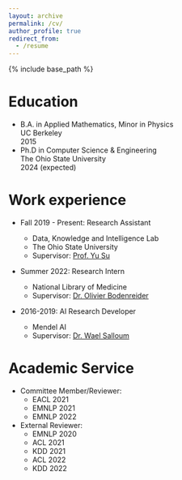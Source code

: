 ```yaml
---
layout: archive
permalink: /cv/
author_profile: true
redirect_from:
  - /resume
---
```


{% include base_path %}

Education
======
* B.A. in Applied Mathematics, Minor in Physics <br> UC Berkeley <br> 2015
* Ph.D in Computer Science & Engineering <br> The Ohio State University <br> 2024 (expected)

Work experience
======
* Fall 2019 - Present: Research Assistant
  * Data, Knowledge and Intelligence Lab
  * The Ohio State University
  * Supervisor: [Prof. Yu Su](https://ysu1989.github.io)

* Summer 2022: Research Intern
  * National Library of Medicine
  * Supervisor: [Dr. Olivier Bodenreider](https://www.nlm.nih.gov/research/researchstaff/BodenreiderOlivier.html)

* 2016-2019: AI Research Developer
  * Mendel AI
  * Supervisor: [Dr. Wael Salloum](https://www.linkedin.com/in/waelsalloum/)
  
Academic Service
======
* Committee Member/Reviewer:
  * EACL 2021
  * EMNLP 2021
  * EMNLP 2022
* External Reviewer:
  * EMNLP 2020
  * ACL 2021
  * KDD 2021
  * ACL 2022
  * KDD 2022
